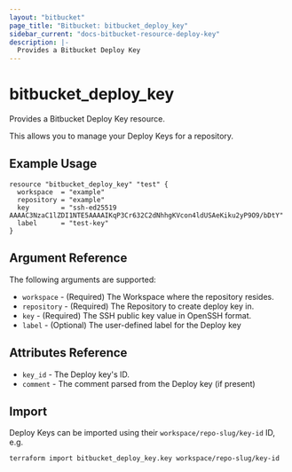 ```yaml
---
layout: "bitbucket"
page_title: "Bitbucket: bitbucket_deploy_key"
sidebar_current: "docs-bitbucket-resource-deploy-key"
description: |-
  Provides a Bitbucket Deploy Key
---
```


# bitbucket\_deploy\_key

Provides a Bitbucket Deploy Key resource.

This allows you to manage your Deploy Keys for a repository.

## Example Usage

```hcl
resource "bitbucket_deploy_key" "test" {
  workspace  = "example"
  repository = "example"  
  key        = "ssh-ed25519 AAAAC3NzaC1lZDI1NTE5AAAAIKqP3Cr632C2dNhhgKVcon4ldUSAeKiku2yP9O9/bDtY"
  label      = "test-key"
}
```

## Argument Reference

The following arguments are supported:

* `workspace` - (Required) The Workspace where the repository resides.
* `repository` - (Required) The Repository to create deploy key in.
* `key` - (Required) The SSH public key value in OpenSSH format.
* `label` - (Optional) The user-defined label for the Deploy key

## Attributes Reference

* `key_id` - The Deploy key's ID.
* `comment` - The comment parsed from the Deploy key (if present)

## Import

Deploy Keys can be imported using their `workspace/repo-slug/key-id` ID, e.g.

```sh
terraform import bitbucket_deploy_key.key workspace/repo-slug/key-id
```
